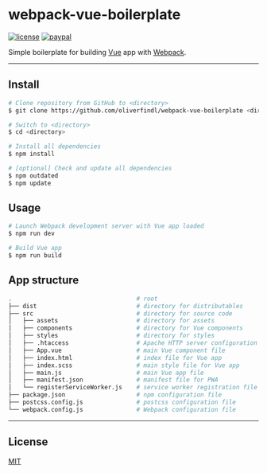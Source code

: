 # webpack-vue-boilerplate

[![license](https://img.shields.io/github/license/oliverfindl/webpack-vue-boilerplate.svg?style=flat)][mit]
[![paypal](https://img.shields.io/badge/donate-paypal-blue.svg?colorB=0070ba&style=flat)](https://paypal.me/oliverfindl)

Simple boilerplate for building [Vue](https://github.com/vuejs/vue) app with [Webpack](https://github.com/webpack/webpack).

---

## Install

```bash
# Clone repository from GitHub to <directory>
$ git clone https://github.com/oliverfindl/webpack-vue-boilerplate <directory>

# Switch to <directory>
$ cd <directory>

# Install all dependencies
$ npm install

# [optional] Check and update all dependencies
$ npm outdated
$ npm update
```

## Usage

```bash
# Launch Webpack development server with Vue app loaded
$ npm run dev

# Build Vue app
$ npm run build
```

## App structure

```bash
.                                   # root
├── dist                            # directory for distributables
├── src                             # directory for source code
│   ├── assets                      # directory for assets
│   ├── components                  # directory for Vue components
│   ├── styles                      # directory for styles
│   ├── .htaccess                   # Apache HTTP server configuration file
│   ├── App.vue                     # main Vue component file
│   ├── index.html                  # index file for Vue app
│   ├── index.scss                  # main style file for Vue app
│   ├── main.js                     # main Vue app file
│   ├── manifest.json               # manifest file for PWA
│   └── registerServiceWorker.js    # service worker registration file for PWA
├── package.json                    # npm configuration file
├── postcss.config.js               # postcss configuration file
└── webpack.config.js               # Webpack configuration file
```

---

## License

[MIT][mit]

[mit]: https://opensource.org/licenses/MIT
